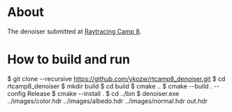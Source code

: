 # About
The denoiser submitted at [Raytracing Camp 8](https://sites.google.com/view/raytracingcamp8/).

# How to build and run
$ git clone --recursive https://github.com/ykozw/rtcamp8_denoiser.git
$ cd rtcamp8_denoiser
$ mkdir build
$ cd build
$ cmake ..
$ cmake --build . --config Release
$ cmake --install .
$ cd ../bin
$ denoiser.exe ../images/color.hdr ../images/albedo.hdr ../images/normal.hdr out.hdr
